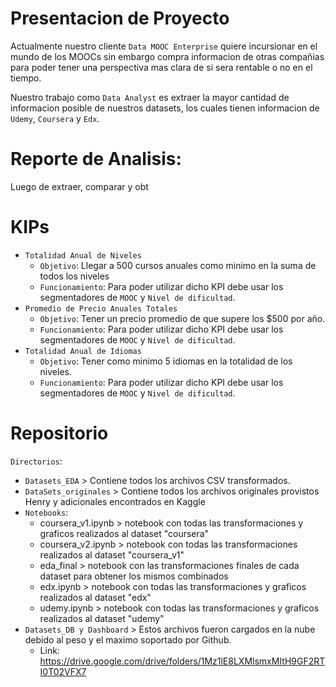 # Presentacion de Proyecto
Actualmente nuestro cliente `Data MOOC Enterprise` quiere incursionar en el mundo de los MOOCs sin embargo compra informacion de otras compañias para poder tener una perspectiva mas clara de si sera rentable o no en el tiempo.

Nuestro trabajo como `Data Analyst` es extraer la mayor cantidad de informacion posible de nuestros datasets, los cuales tienen informacion de `Udemy`, `Coursera` y `Edx`.

# Reporte de Analisis:

Luego de extraer, comparar y obt

# KIPs
* `Totalidad Anual de Niveles`
   * `Objetivo`: Llegar a 500 cursos anuales como minimo en la suma de todos los niveles
   * `Funcionamiento`: Para poder utilizar dicho KPI debe usar los segmentadores de `MOOC` y `Nivel de dificultad`.
* `Promedio de Precio Anuales Totales`
   * `Objetivo`: Tener un precio promedio de que supere los $500 por año.
   * `Funcionamiento`: Para poder utilizar dicho KPI debe usar los segmentadores de `MOOC` y `Nivel de dificultad`.
* `Totalidad Anual de Idiomas`
   * `Objetivo`: Tener como minimo 5 idiomas en la totalidad de los niveles.
   * `Funcionamiento`: Para poder utilizar dicho KPI debe usar los segmentadores de `MOOC` y `Nivel de dificultad`.
# Repositorio
`Directorios`:
  * `Datasets_EDA` > Contiene todos los archivos CSV transformados.
  * `DataSets_originales` > Contiene todos los archivos originales provistos Henry y adicionales encontrados en Kaggle
  * `Notebooks`:
      * coursera_v1.ipynb > notebook con todas las transformaciones y graficos realizados al dataset "coursera"
      * coursera_v2.ipynb >  notebook con todas las transformaciones realizados al dataset "coursera_v1"
      * eda_final > notebook con las transformaciones finales de cada dataset para obtener los mismos combinados
      * edx.ipynb > notebook con todas las transformaciones y graficos realizados al dataset "edx"
      * udemy.ipynb > notebook con todas las transformaciones y graficos realizados al dataset "udemy"
  * `Datasets_DB y Dashboard` > Estos archivos fueron cargados en la nube debido al peso y el maximo soportado por Github.
      * Link: https://drive.google.com/drive/folders/1Mz1lE8LXMlsmxMItH9GF2RTI0T02VFX7
    
